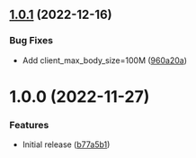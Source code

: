 ## [1.0.1](https://github.com/de-it-krachten/ansible-role-wordpress_docker/compare/v1.0.0...v1.0.1) (2022-12-16)


### Bug Fixes

* Add client_max_body_size=100M ([960a20a](https://github.com/de-it-krachten/ansible-role-wordpress_docker/commit/960a20aa547391537aab762c9095f0b7ba1fb3bb))

# 1.0.0 (2022-11-27)


### Features

* Initial release ([b77a5b1](https://github.com/de-it-krachten/ansible-role-wordpress_docker/commit/b77a5b153e45a52061cf80b48fdb2afdeb1c1061))
